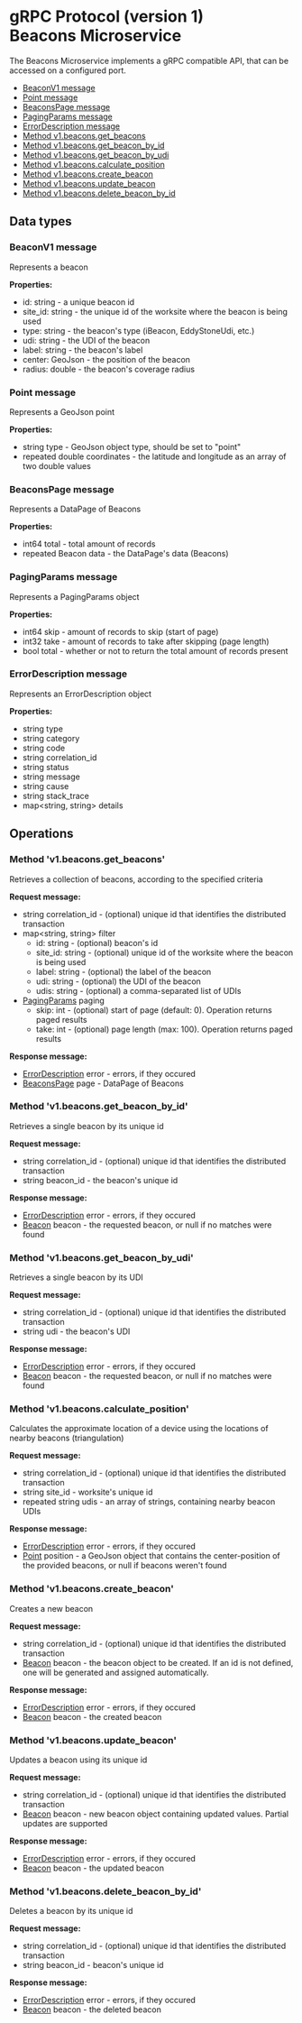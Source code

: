 # gRPC Protocol (version 1) <br/> Beacons Microservice

The Beacons Microservice implements a gRPC compatible API, that can be accessed on a configured port.
<!-- All input and output data is serialized in JSON format. Errors are returned in [standard format](). -->

* [BeaconV1 message](#mbeacon)
* [Point message](#mpoint)
* [BeaconsPage message](#mbeaconpage)
* [PagingParams message](#mpaging)
* [ErrorDescription message](#merror)
* [Method v1.beacons.get_beacons](#operation1)
* [Method v1.beacons.get_beacon_by_id](#operation2)
* [Method v1.beacons.get_beacon_by_udi](#operation3)
* [Method v1.beacons.calculate_position](#operation4)
* [Method v1.beacons.create_beacon](#operation5)
* [Method v1.beacons.update_beacon](#operation6)
* [Method v1.beacons.delete_beacon_by_id](#operation7)

## Data types

### <a name="mbeacon"></a> BeaconV1 message

Represents a beacon

**Properties:**
- id: string - a unique beacon id
- site_id: string - the unique id of the worksite where the beacon is being used
- type: string - the beacon's type (iBeacon, EddyStoneUdi, etc.)
- udi: string - the UDI of the beacon
- label: string - the beacon's label
- center: GeoJson - the position of the beacon
- radius: double - the beacon's coverage radius

### <a name="mpoint"></a> Point message

Represents a GeoJson point

**Properties:**
- string type - GeoJson object type, should be set to "point"
- repeated double coordinates - the latitude and longitude as an array of two double values

### <a name="mbeaconpage"></a> BeaconsPage message

Represents a DataPage of Beacons

**Properties:**
- int64 total - total amount of records
- repeated Beacon data - the DataPage's data (Beacons)

### <a name="mpaging"></a> PagingParams message

Represents a PagingParams object

**Properties:**
- int64 skip - amount of records to skip (start of page)
- int32 take - amount of records to take after skipping (page length)
- bool total - whether or not to return the total amount of records present

### <a name="merror"></a> ErrorDescription message

Represents an ErrorDescription object

**Properties:**
- string type
- string category
- string code
- string correlation_id
- string status
- string message
- string cause
- string stack_trace
- map<string, string> details

## Operations

### <a name="operation1"></a> Method 'v1.beacons.get_beacons'

Retrieves a collection of beacons, according to the specified criteria

**Request message:** 
- string correlation_id - (optional) unique id that identifies the distributed transaction
- map<string, string> filter
  - id: string - (optional) beacon's id
  - site_id: string - (optional) unique id of the worksite where the beacon is being used
  - label: string - (optional) the label of the beacon
  - udi: string - (optional) the UDI of the beacon
  - udis: string - (optional) a comma-separated list of UDIs
- [PagingParams](#mpaging) paging
  - skip: int - (optional) start of page (default: 0). Operation returns paged results
  - take: int - (optional) page length (max: 100). Operation returns paged results

**Response message:**
- [ErrorDescription](#merror) error - errors, if they occured
- [BeaconsPage](#mbeaconpage) page - DataPage of Beacons

### <a name="operation2"></a> Method 'v1.beacons.get_beacon_by_id'

Retrieves a single beacon by its unique id

**Request message:** 
- string correlation_id - (optional) unique id that identifies the distributed transaction
- string beacon_id - the beacon's unique id

**Response message:**
- [ErrorDescription](#merror) error - errors, if they occured
- [Beacon](#mbeacon) beacon - the requested beacon, or null if no matches were found

### <a name="operation3"></a> Method 'v1.beacons.get_beacon_by_udi'

Retrieves a single beacon by its UDI

**Request message:** 
- string correlation_id - (optional) unique id that identifies the distributed transaction
- string udi - the beacon's UDI

**Response message:**
- [ErrorDescription](#merror) error - errors, if they occured
- [Beacon](#mbeacon) beacon - the requested beacon, or null if no matches were found

### <a name="operation4"></a> Method 'v1.beacons.calculate_position'

Calculates the approximate location of a device using the locations of nearby beacons (triangulation)

**Request message:** 
- string correlation_id - (optional) unique id that identifies the distributed transaction
- string site_id - worksite's unique id
- repeated string udis - an array of strings, containing nearby beacon UDIs

**Response message:**
- [ErrorDescription](#merror) error - errors, if they occured
- [Point](#mpoint) position  - a GeoJson object that contains the center-position of the provided beacons, or null if beacons weren't found

### <a name="operation5"></a> Method 'v1.beacons.create_beacon'

Creates a new beacon

**Request message:**
- string correlation_id - (optional) unique id that identifies the distributed transaction
- [Beacon](#mbeacon) beacon - the beacon object to be created. If an id is not defined, one will be generated and assigned automatically.

**Response message:**
- [ErrorDescription](#merror) error - errors, if they occured
- [Beacon](#mbeacon) beacon - the created beacon

### <a name="operation6"></a> Method 'v1.beacons.update_beacon'

Updates a beacon using its unique id

**Request message:** 
- string correlation_id - (optional) unique id that identifies the distributed transaction
- [Beacon](#mbeacon) beacon - new beacon object containing updated values. Partial updates are supported

**Response message:**
- [ErrorDescription](#merror) error - errors, if they occured
- [Beacon](#mbeacon) beacon - the updated beacon
 
### <a name="operation6"></a> Method 'v1.beacons.delete_beacon_by_id'

Deletes a beacon by its unique id

**Request message:** 
- string correlation_id - (optional) unique id that identifies the distributed transaction
- string beacon_id - beacon's unique id

**Response message:**
- [ErrorDescription](#merror) error - errors, if they occured
- [Beacon](#mbeacon) beacon - the deleted beacon